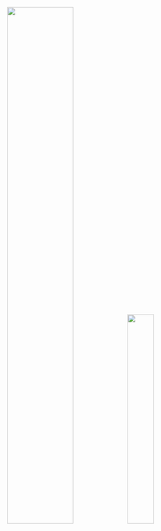 <p align="center">
<img width="55%" src="https://github-readme-stats.vercel.app/api?username=gerardcl&show_icons=true&theme=dark"/>
<img width="35%" src="https://github-readme-stats.vercel.app/api/top-langs/?username=gerardcl&layout=compact&langs_count=10&theme=dark"/>
</p>
